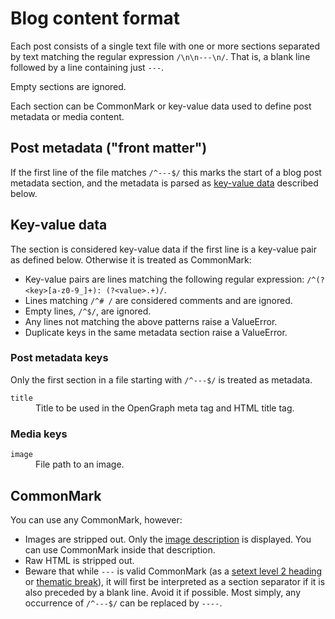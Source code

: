 # Blog content format

Each post consists of a single text file with one or more sections separated by text matching the regular expression `/\n\n---\n/`. That is, a blank line followed by a line containing just `---`.

Empty sections are ignored.

Each section can be CommonMark or key-value data used to define post metadata or media content.

## Post metadata ("front matter")

If the first line of the file matches `/^---$/` this marks the start of a blog post metadata section, and the metadata is parsed as [key-value data](#metadata) described below.

## <a id="metadata"></a>Key-value data

The section is considered key-value data if the first line is a key-value pair as defined below. Otherwise it is treated as CommonMark:

* Key-value pairs are lines matching the following regular expression: `/^(?<key>[a-z0-9_]+): (?<value>.+)/`.
* Lines matching `/^# /` are considered comments and are ignored.
* Empty lines, `/^$/`, are ignored.
* Any lines not matching the above patterns raise a ValueError.
* Duplicate keys in the same metadata section raise a ValueError.

### Post metadata keys

Only the first section in a file starting with `/^---$/` is treated as metadata.

<dl>
    <dt><code>title</code></dt>
    <dd>Title to be used in the OpenGraph meta tag and HTML title tag.</dd>
</dl>

### Media keys

<dl>
    <dt><code>image</code></dt>
    <dd>File path to an image.</dd>
</dl>

## CommonMark

You can use any CommonMark, however:
* Images are stripped out. Only the [image description](https://spec.commonmark.org/0.29/#image-description) is displayed. You can use CommonMark inside that description.
* Raw HTML is stripped out.
* Beware that while `---` is valid CommonMark (as a [setext level 2 heading](https://spec.commonmark.org/0.29/#setext-heading-underline) or [thematic break](https://spec.commonmark.org/0.29/#thematic-breaks)), it will first be interpreted as a section separator if it is also preceded by a blank line. Avoid it if possible. Most simply, any occurrence of `/^---$/` can be replaced by `----`.
